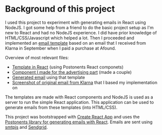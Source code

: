 # Background of this project

I used this project to experiment with generating emails in React using NodeJS. I got some help from a friend to do the basic project setup as I'm new to React and had no NodeJS experience. I did have prior knowledge of HTML/CSS/Javascript which helped a lot. Then I proceeded and implemented an [email template](https://github.com/aninditasastavianti/anin-email/blob/3b767b0c44cbce8bc70913a89b411d2b23142d76/src/templates/Email1.js) based on an email that I received from Klarna in September when I paid a purchase at Afound.

Overview of most relevant files:
* [Template in React](https://github.com/aninditasastavianti/anin-email/blob/3b767b0c44cbce8bc70913a89b411d2b23142d76/src/templates/Email1.js) (using Postonents React componets)
* [Component I made for the advertising part](https://github.com/aninditasastavianti/anin-email/blob/3b767b0c44cbce8bc70913a89b411d2b23142d76/src/templates/Ad.jsx) (made a couple)
* [Generated email](https://github.com/aninditasastavianti/anin-email/blob/3b767b0c44cbce8bc70913a89b411d2b23142d76/generated_email.html) using that template
* [Screenshot of original email from Klarna](https://github.com/aninditasastavianti/anin-email/blob/3b767b0c44cbce8bc70913a89b411d2b23142d76/original_email.png) that I based my implementation on

The templates are made with React components and NodeJS is used as a server to run the simple React application. This application can be used to generate emails from these templates (into HTML/CSS). 

This project was bootstrapped with [Create React App](https://github.com/facebook/create-react-app) and uses the [Postonents library for generating emails with React](https://github.com/Saifadin/postonents). Emails are sent using [smtpjs](https://smtpjs.com/) and [Sendgrid](Sendgrid.com).
